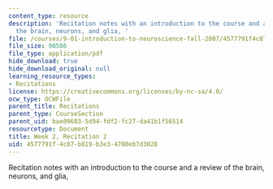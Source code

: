 ```yaml
---
content_type: resource
description: 'Recitation notes with an introduction to the course and a review of
  the brain, neurons, and glia, '
file: /courses/9-01-introduction-to-neuroscience-fall-2007/4577791f4c87b819b3e34700eb7d3028_wk02_9_01_r01.pdf
file_size: 90586
file_type: application/pdf
hide_download: true
hide_download_original: null
learning_resource_types:
- Recitations
license: https://creativecommons.org/licenses/by-nc-sa/4.0/
ocw_type: OCWFile
parent_title: Recitations
parent_type: CourseSection
parent_uid: bae09683-5d94-fdf2-fc27-da41b1f56514
resourcetype: Document
title: Week 2, Recitation 2
uid: 4577791f-4c87-b819-b3e3-4700eb7d3028
---
```

Recitation notes with an introduction to the course and a review of the brain, neurons, and glia, 